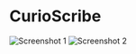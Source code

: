 # CurioScribe
![Screenshot 1](https://github.com/Sangamesh-udakeri/CurioScribe/assets/87176849/db4bcd7d-9301-421a-a2e4-0bd7548f8192)
![Screenshot 2](https://github.com/Sangamesh-udakeri/CurioScribe/assets/87176849/75dc3b54-dfd6-4fe4-ae4a-a01106335bdc)
